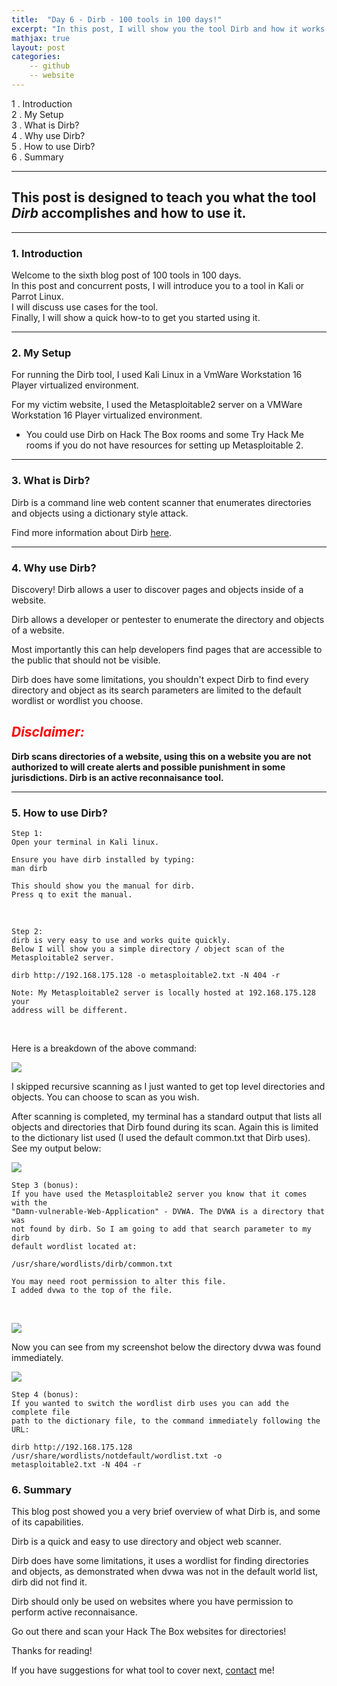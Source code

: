 ```yaml
---
title:  "Day 6 - Dirb - 100 tools in 100 days!"
excerpt: "In this post, I will show you the tool Dirb and how it works."
mathjax: true
layout: post
categories:
    -- github
    -- website
---
```


1 . Introduction
<br>
2 . My Setup
<br>
3 . What is Dirb?
<br>
4 . Why use Dirb?
<br>
5 . How to use Dirb?
<br>
6 . Summary

---

## This post is designed to teach you what the tool *Dirb* accomplishes and how to use it.

---

### 1. **Introduction**

Welcome to the sixth blog post of 100 tools in 100 days.<br> 
In this post and concurrent posts, I will introduce you to a tool in Kali or Parrot Linux. <br>
I will discuss use cases for the tool.<br> 
Finally, I will show a quick how-to to get you started using it. 

---

### 2. **My Setup**

For running the Dirb tool, I used Kali Linux in a VmWare Workstation 16 Player virtualized environment.

For my victim website, I used the Metasploitable2 server on a VMWare Workstation 16 Player virtualized environment.

- You could use Dirb on Hack The Box rooms and some Try Hack Me rooms if you do not have resources for setting up Metasploitable 2.

---

### 3. **What is Dirb?**

Dirb is a command line web content scanner that enumerates directories and objects using a dictionary style attack.

Find more information about Dirb [here](http://dirb.sourceforge.net/).

---

### 4. **Why use Dirb?**

 
Discovery! Dirb allows a user to discover pages and objects inside of a website.

Dirb allows a developer or pentester to enumerate the directory and objects of a website.

Most importantly this can help developers find pages that are accessible to the public that should not be visible. 

Dirb does have some limitations, you shouldn't expect Dirb to find every directory and object as its search parameters are limited to the default wordlist or wordlist you choose. 

## <span style="color:red">***Disclaimer:***</span><br>
**Dirb scans directories of a website, using this on a website you are not authorized to will create alerts and possible punishment in some jurisdictions. Dirb is an active reconnaisance tool.**

---

### 5. **How to use Dirb?**

    Step 1: 
    Open your terminal in Kali linux.

    Ensure you have dirb installed by typing:
    man dirb

    This should show you the manual for dirb.
    Press q to exit the manual.

<br>

    Step 2:
    dirb is very easy to use and works quite quickly. 
    Below I will show you a simple directory / object scan of the 
    Metasploitable2 server.

    dirb http://192.168.175.128 -o metasploitable2.txt -N 404 -r

    Note: My Metasploitable2 server is locally hosted at 192.168.175.128 your 
    address will be different. 

<br>

Here is a breakdown of the above command:

![](https://raw.githubusercontent.com/matthewomccorkle/matthewomccorkle.github.io/9351c5a33650d3c803dc027d0e80ff6db4b6d78b/_posts/assets/100%20tools/dirb/dirb1.png)

I skipped recursive scanning as I just wanted to get top level directories and objects. You can choose to scan as you wish.

After scanning is completed, my terminal has a standard output that lists all objects and directories that Dirb found during its scan. Again this is limited to the dictionary list used (I used the default common.txt that Dirb uses). <br>
See my output below:

![](https://raw.githubusercontent.com/matthewomccorkle/matthewomccorkle.github.io/9351c5a33650d3c803dc027d0e80ff6db4b6d78b/_posts/assets/100%20tools/dirb/dirb2.png)

    Step 3 (bonus):
    If you have used the Metasploitable2 server you know that it comes with the 
    "Damn-vulnerable-Web-Application" - DVWA. The DVWA is a directory that was 
    not found by dirb. So I am going to add that search parameter to my dirb 
    default wordlist located at:

    /usr/share/wordlists/dirb/common.txt

    You may need root permission to alter this file. 
    I added dvwa to the top of the file.

<br>

![](https://raw.githubusercontent.com/matthewomccorkle/matthewomccorkle.github.io/master/_posts/assets/100%20tools/dirb/dirb3.png)

Now you can see from my screenshot below the directory dvwa was found immediately. 

![](https://raw.githubusercontent.com/matthewomccorkle/matthewomccorkle.github.io/master/_posts/assets/100%20tools/dirb/dirb4.png)

    Step 4 (bonus):
    If you wanted to switch the wordlist dirb uses you can add the complete file 
    path to the dictionary file, to the command immediately following the URL:

    dirb http://192.168.175.128 /usr/share/wordlists/notdefault/wordlist.txt -o 
    metasploitable2.txt -N 404 -r 

    

### 6. **Summary**

This blog post showed you a very brief overview of what Dirb is, and some of its capabilities.

Dirb is a quick and easy to use directory and object web scanner. 

Dirb does have some limitations, it uses a wordlist for finding directories and objects, as demonstrated when dvwa was not in the default world list, dirb did not find it. 

Dirb should only be used on websites where you have permission to perform active reconnaisance. 

Go out there and scan your Hack The Box websites for directories!

Thanks for reading!<br>

If you have suggestions for what tool to cover next, [contact](mailto:matthew.o.mccorkle@gmail.com) me!
